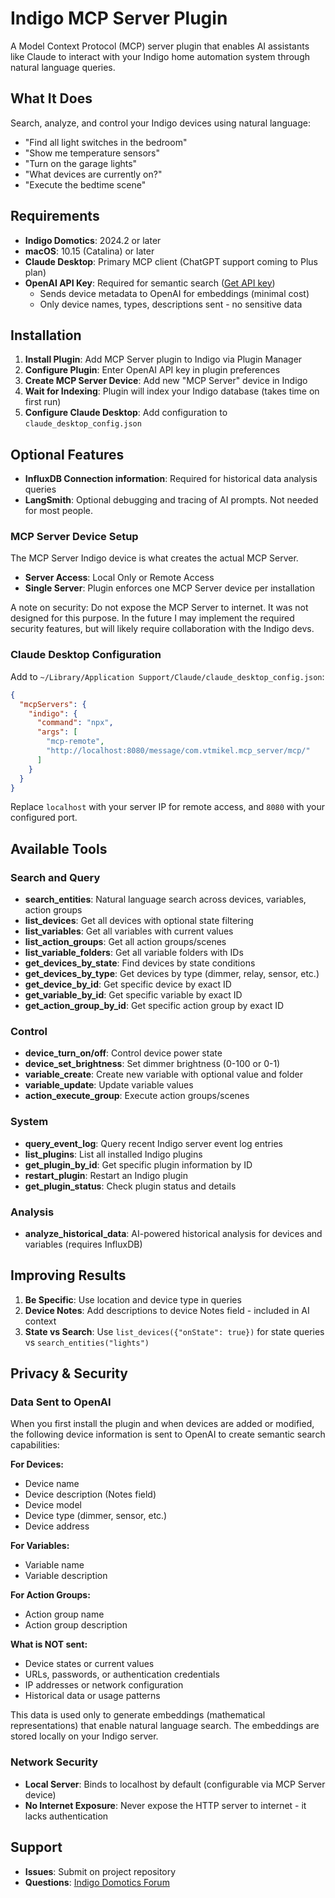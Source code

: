 # Indigo MCP Server Plugin

A Model Context Protocol (MCP) server plugin that enables AI assistants like Claude to interact with your Indigo home
automation system through natural language queries.

## What It Does

Search, analyze, and control your Indigo devices using natural language:

- "Find all light switches in the bedroom"
- "Show me temperature sensors"
- "Turn on the garage lights"
- "What devices are currently on?"
- "Execute the bedtime scene"

## Requirements

- **Indigo Domotics**: 2024.2 or later
- **macOS**: 10.15 (Catalina) or later
- **Claude Desktop**: Primary MCP client (ChatGPT support coming to Plus plan)
- **OpenAI API Key**: Required for semantic search ([Get API key](https://platform.openai.com/api-keys))
    - Sends device metadata to OpenAI for embeddings (minimal cost)
    - Only device names, types, descriptions sent - no sensitive data

## Installation

1. **Install Plugin**: Add MCP Server plugin to Indigo via Plugin Manager
2. **Configure Plugin**: Enter OpenAI API key in plugin preferences
3. **Create MCP Server Device**: Add new "MCP Server" device in Indigo
4. **Wait for Indexing**: Plugin will index your Indigo database (takes time on first run)
5. **Configure Claude Desktop**: Add configuration to `claude_desktop_config.json`

## Optional Features

- **InfluxDB Connection information**: Required for historical data analysis queries
- **LangSmith**: Optional debugging and tracing of AI prompts. Not needed for most people.

### MCP Server Device Setup

The MCP Server Indigo device is what creates the actual MCP Server.

- **Server Access**: Local Only or Remote Access
- **Single Server**: Plugin enforces one MCP Server device per installation

A note on security: Do not expose the MCP Server to internet. It was not designed for this purpose. In the future I may
implement the required security features, but will likely require collaboration with the Indigo devs.

### Claude Desktop Configuration

Add to `~/Library/Application Support/Claude/claude_desktop_config.json`:

```json
{
  "mcpServers": {
    "indigo": {
      "command": "npx",
      "args": [
        "mcp-remote",
        "http://localhost:8080/message/com.vtmikel.mcp_server/mcp/"
      ]
    }
  }
}
```

Replace `localhost` with your server IP for remote access, and `8080` with your configured port.

## Available Tools

### Search and Query

- **search_entities**: Natural language search across devices, variables, action groups
- **list_devices**: Get all devices with optional state filtering
- **list_variables**: Get all variables with current values
- **list_action_groups**: Get all action groups/scenes
- **list_variable_folders**: Get all variable folders with IDs
- **get_devices_by_state**: Find devices by state conditions
- **get_devices_by_type**: Get devices by type (dimmer, relay, sensor, etc.)
- **get_device_by_id**: Get specific device by exact ID
- **get_variable_by_id**: Get specific variable by exact ID
- **get_action_group_by_id**: Get specific action group by exact ID

### Control

- **device_turn_on/off**: Control device power state
- **device_set_brightness**: Set dimmer brightness (0-100 or 0-1)
- **variable_create**: Create new variable with optional value and folder
- **variable_update**: Update variable values
- **action_execute_group**: Execute action groups/scenes

### System

- **query_event_log**: Query recent Indigo server event log entries
- **list_plugins**: List all installed Indigo plugins
- **get_plugin_by_id**: Get specific plugin information by ID
- **restart_plugin**: Restart an Indigo plugin
- **get_plugin_status**: Check plugin status and details

### Analysis

- **analyze_historical_data**: AI-powered historical analysis for devices and variables (requires InfluxDB)

## Improving Results

1. **Be Specific**: Use location and device type in queries
2. **Device Notes**: Add descriptions to device Notes field - included in AI context
3. **State vs Search**: Use `list_devices({"onState": true})` for state queries vs `search_entities("lights")`

## Privacy & Security

### Data Sent to OpenAI

When you first install the plugin and when devices are added or modified, the following device information is sent to OpenAI to create semantic search capabilities:

**For Devices:**
- Device name
- Device description (Notes field)
- Device model
- Device type (dimmer, sensor, etc.)
- Device address

**For Variables:**
- Variable name
- Variable description

**For Action Groups:**
- Action group name
- Action group description

**What is NOT sent:**
- Device states or current values
- URLs, passwords, or authentication credentials
- IP addresses or network configuration
- Historical data or usage patterns

This data is used only to generate embeddings (mathematical representations) that enable natural language search. The embeddings are stored locally on your Indigo server.

### Network Security

- **Local Server**: Binds to localhost by default (configurable via MCP Server device)
- **No Internet Exposure**: Never expose the HTTP server to internet - it lacks authentication

## Support

- **Issues**: Submit on project repository
- **Questions**: [Indigo Domotics Forum](https://forums.indigodomo.com/viewforum.php?f=274)